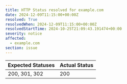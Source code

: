 ```yaml
---
title: HTTP Status resolved for example.com
date: 2024-12-09T11:15:00+00:00Z
resolved: True
resolvedWhen: 2024-12-09T11:15:00+00:00Z
resolvedStartTime: 2024-10-25T21:09:43.191474+00:00
severity: notice
affected:
  - example.com
section: issue
---
```


| Expected Statuses | Actual Status  |
|-------------------|----------------|
| 200, 301, 302 | 200 |
